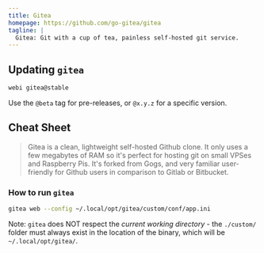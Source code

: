 ```yaml
---
title: Gitea
homepage: https://github.com/go-gitea/gitea
tagline: |
  Gitea: Git with a cup of tea, painless self-hosted git service.
---
```


## Updating `gitea`

```bash
webi gitea@stable
```

Use the `@beta` tag for pre-releases, or `@x.y.z` for a specific version.

## Cheat Sheet

> Gitea is a clean, lightweight self-hosted Github clone. It only uses a few
> megabytes of RAM so it's perfect for hosting git on small VPSes and Raspberry
> Pis. It's forked from Gogs, and very familiar user-friendly for Github users
> in comparison to Gitlab or Bitbucket.

### How to run `gitea`

```bash
gitea web --config ~/.local/opt/gitea/custom/conf/app.ini
```

Note: `gitea` does NOT respect the _current working directory_ - the `./custom/`
folder must always exist in the location of the binary, which will be
`~/.local/opt/gitea/`.
